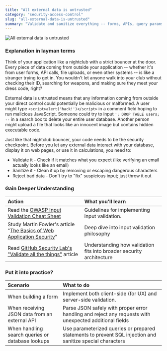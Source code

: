 ```yaml
---
title: "All external data is untrusted"
category: "security-access-control"
slug: "all-external-data-is-untrusted"
summary: "Validate and sanitize everything -- forms, APIs, query params -- before using it."
---
```

![All external data is untrusted](/principles/all-external-data-is-untrusted/comic.png)

### Explanation in layman terms

Think of your application like a nightclub with a strict bouncer at the door. Every piece of data coming from outside your application -- whether it's from user forms, API calls, file uploads, or even other systems -- is like a stranger trying to get in. You wouldn't let anyone walk into your club without checking their ID, searching for weapons, and making sure they meet your dress code, right?

External data is untrusted means that any information coming from outside your direct control could potentially be malicious or malformed. A user might type `<script>alert('hack!')</script>` in a comment field hoping to run malicious JavaScript. Someone could try to input `'; DROP TABLE users; --` in a search box to delete your entire user database. Another person might upload a file that looks like an innocent image but contains hidden executable code.

Just like that nightclub bouncer, your code needs to be the security checkpoint. Before you let any external data interact with your database, display it on web pages, or use it in calculations, you need to:

* Validate it - Check if it matches what you expect (like verifying an email actually looks like an email)  
* Sanitize it - Clean it up by removing or escaping dangerous characters  
* Reject bad data - Don't try to "fix" suspicious input; just throw it out

### Gain Deeper Understanding

| Action | What you'll learn |
| :---- | :---- |
| Read the [OWASP Input Validation Cheat Sheet](https://cheatsheetseries.owasp.org/cheatsheets/Input_Validation_Cheat_Sheet.html) | Guidelines for implementing input validation. |
| Study Martin Fowler's article "[The Basics of Web Application Security](https://martinfowler.com/articles/web-security-basics.html)" | Deep dive into input validation philosophy |
| Read [GitHub Security Lab's "Validate all the things"](https://github.blog/security/application-security/validate-all-things-input-validation/) article | Understanding how validation fits into broader security architecture |

### Put it into practice?

| Scenario | What to do |
| :---- | :---- |
| When building a form | Implement both client-side (for UX) and server-side validation. |
| When receiving JSON data from an external API | Parse JSON safely with proper error handling and reject any requests with unexpected additional fields |
| When handling search queries or database lookups | Use parameterized queries or prepared statements to prevent SQL injection and sanitize special characters |
